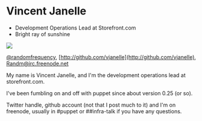 # Vincent Janelle

* Development Operations Lead at Storefront.com
* Bright ray of sunshine  
  
<img src="images/vincentjanelle.jpg">

[@randomfrequency](http://twitter.com/randomfrequency), [http://github.com/vjanelle](http://github.com/vjanelle), Randm@irc.freenode.net

<aside class="notes">
My name is Vincent Janelle, and I'm the development operations lead at storefront.com.
<p />
I've been fumbling on and off with puppet since about version 0.25 (or so).  
<p />
Twitter handle, github account (not that I post much to it) and I'm on freenode, usually in #puppet or ##infra-talk if you have any questions.
</aside>